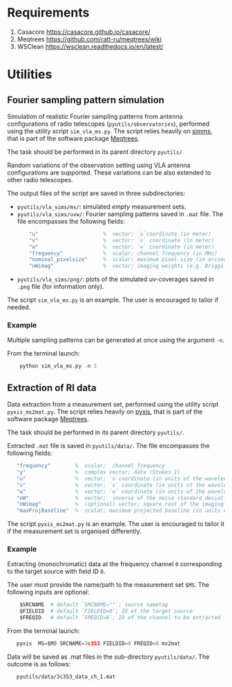 # Requirements

1. Casacore https://casacore.github.io/casacore/
2. Meqtrees https://github.com/ratt-ru/meqtrees/wiki
3. WSClean  https://wsclean.readthedocs.io/en/latest/

# Utilities

## Fourier sampling pattern simulation
 
Simulation of realistic Fourier sampling patterns from antenna configurations of radio telescopes (`pyutils/observatories`), performed using the utility script `sim_vla_ms.py`. The script relies heavily on [simms](https://github.com/ratt-ru/simms), that is part of the software package [Meqtrees](https://github.com/ratt-ru/meqtrees/wiki).

The task should be performed in its parent directory  `pyutils/`

Random variations of the observation setting using VLA antenna configurations are supported. These variations can be also extended to other radio telescopes.

The output files of the script are saved in three subdirectories:
   - `pyutils/vla_sims/ms/`: simulated _empty_ measurement sets. 
   - `pyutils/vla_sims/uvw/`: Fourier sampling patterns saved in  `.mat` file. The file encompasses the following fields:

``` matlab    
       "u"                     %  vector; `u`coordinate (in meter)
       "v"                     %  vector; `v` coordinate (in meter)
       "w"                     %  vector; `w` coordinate (in meter)
       "frequency"             %  scalar; channel frequency (in MHz)
       "nominal_pixelsize"     %  scalar; maximum pixel size (in arcsec), corresponding to nominal resolution of the observations
       "nWimag"                %  vector; imaging weights (e.g. Briggs generated for a given imaging setting
```    
   - `pyutils/vla_sims/png/`: plots of the simulated uv-coverages  saved in `.png` file (for information only).

 The script  `sim_vla_ms.py` is an example. The user is encouraged to tailor if needed.

### Example
Multiple sampling patterns can be generated at once using the argument `-n`.

From the terminal launch:
``` python
    python sim_vla_ms.py -n 1 
```
## Extraction of RI data 

Data extraction from a measurement set, performed using the utility script `pyxis_ms2mat.py`.
The script relies heavily on [pyxis](https://github.com/ratt-ru/pyxis), that is part of the software package [Meqtrees](https://github.com/ratt-ru/meqtrees/wiki).

The task should be performed in its parent directory  `pyutils/`.
 
Extracted `.mat` file is saved in `pyutils/data/`. The file encompasses the following fields:

``` matlab
   "frequency"        %  scalar;  channel frequency
   "y"                %  complex vector; data (Stokes I)
   "u"                %  vector; `u`coordinate (in units of the wavelength)
   "v"                %  vector; `v` coordinate (in units of the wavelength)
   "w"                %  vector; `w` coordinate (in units of the wavelength)
   "nW"               %  vector;  inverse of the noise standard deviation 
   "nWimag"           %  (optional) vector; square root of the imaging weights if available (Briggs or uniform), empty otherwise
   "maxProjBaseline"  %  scalar; maximum projected baseline (in units of the wavelength)
  ```    

 The script  `pyxis_ms2mat.py` is an example. The user is encouraged to tailor it if the measurement set is organised differently.

### Example
Extracting (monochromatic) data at the frequency channel  `0` corresponding to the target source with field ID `0`.

The user must provide the name/path to the measurement set `$MS`. The following inputs are optional:
```python
    $SRCNAME  # default `SRCNAME=""`; source nametag
    $FIELDID  # default `FIELDID=0`; ID of the target source
    $FREQID   # default `FREQID=0`; ID of the channel to be extracted
```

From the terminal launch:
``` python
   pyxis  MS=$MS SRCNAME=3c353 FIELDID=0 FREQID=0 ms2mat
```

Data will be saved as .mat files in the sub-directory  `pyutils/data/`. The outcome is as follows:
``` bash
   pyutils/data/3c353_data_ch_1.mat
```
